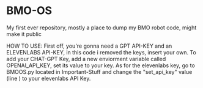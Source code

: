 # BMO-OS
My first ever repository, mostly a place to dump my BMO robot code, might make it public

HOW TO USE:
First off, you're gonna need a GPT API-KEY and an ELEVENLABS API-KEY, in this code i removed the keys, insert your own.
To add your CHAT-GPT Key, add a new enviorment variable called OPENAI_API_KEY, set its value to your key.
As for the elevenlabs key, go to BMOOS.py located in Important-Stuff and change the "set_api_key" value (line ) to your elevenlabs API Key.
